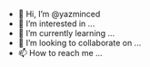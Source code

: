 - 👋 Hi, I’m @yazminced
- 👀 I’m interested in ...
- 🌱 I’m currently learning ...
- 💞️ I’m looking to collaborate on ...
- 📫 How to reach me ...

<!---
yazminced/yazminced is a ✨ special ✨ repository because its `README.md` (this file) appears on your GitHub profile.
You can click the Preview link to take a look at your changes.
--->

